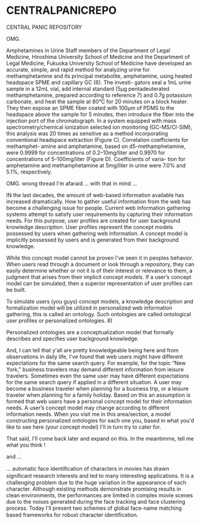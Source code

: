 CENTRALPANICREPO
================

CENTRAL PANIC REPOSITORY

OMG. 

Amphetamines in Urine Staff members of the Department of Legal Medicine, Hiroshima University School of Medicine and the Department of Legal Medicine, Fukuoka University School of Medicine have developed an accurate, simple, and rapid method for analyzing urine for methamphetamine and its principal metabolite, amphetamine, using heated headspace SPME and capillary GC (6). The investi- gators seal a 1mL urine sample in a 12mL vial, add internal standard (5µg pentadeuterated methamphetamine, prepared according to reference 7) and 0.7g potassium carbonate, and heat the sample at 80°C for 20 minutes on a block heater. They then expose an SPME fiber coated with 100µm of PDMS to the headspace above the sample for 5 minutes, then introduce the fiber into the injection port of the chromatograph. In a system equipped with mass spectrometry/chemical ionization selected ion monitoring (GC-MS/CI-SIM), this analysis was 20 times as sensitive as a method incorporating conventional headspace extraction (Figure C). Correlation coefficients for methamphet- amine and amphetamine, based on d5-methamphetamine, were 0.9999 for concentrations of 0.2–10mg/liter and 0.9970 for concentrations of 5–100mg/liter (Figure D). Coefficients of varia- tion for amphetamine and methamphetamine at 5mg/liter in urine were 7.0% and 5.1%, respectively.

OMG. wrong thread I'm afaraid ... with that in mind ...

IN the last decades, the amount of web-based information available has increased dramatically. How to gather useful information from the web has become a challenging issue for people. Current web information gathering systems attempt to satisfy user requirements by capturing their information needs. For this purpose, user profiles are created for user background knowledge description. User profiles represent the concept models possessed by users when gathering web information. A concept model is implicitly possessed by users and is generated from their background knowledge.

While this concept model cannot be proven I've seen it in peoples behavior. When users read through a document or look through a repository, they can easily determine whether or not it is of their interest or relevance to them, a judgment that arises from their implicit concept models. If a user’s concept model can be simulated, then a superior
representation of user profiles can be built.

To simulate users (you guys) concept models, a knowledge description and formalization model will be utilized in personalized web information gathering, this is called an ontology. Such ontologies are called ontological user profiles  or personalized ontologies. 8)

Personalized ontologies are a conceptualization model that formally describes and specifies user background knowledge.

And, I can tell that y'all are pretty knowledgeable being here and from observations in daily life, I've found that web users might have different expectations for the same search query. For example, for the topic “New York,” business travelers may demand different information from leisure travelers. Sometimes even the same user may have different expectations for the same search query if applied in a different situation. A user may become a business traveler when planning for a business trip, or a leisure traveler when planning for a family holiday. Based on this an assumption is formed that web users have a personal concept model for their information needs. A user’s concept model may change according to different information needs. When you visit me in this area/section, a model constructing personalized ontologies for each one you, based in what you'd like to see here (your concept model) I'll in turn try to cater for.

That said, I'll come back later and expand on this. In the meantimme, tell me what you think !

and ... 

... automatic face identiﬁcation of characters in movies has drawn signiﬁcant research interests and led to many
interesting applications. It is a challenging problem due to the huge variation in the appearance of each character. Although existing methods demonstrate promising results in clean environments, the performances are limited in complex movie scenes due to the noises generated during the face tracking and face clustering process. Today I'll present two schemes of global face-name matching based frameworks for robust character identiﬁcation.




